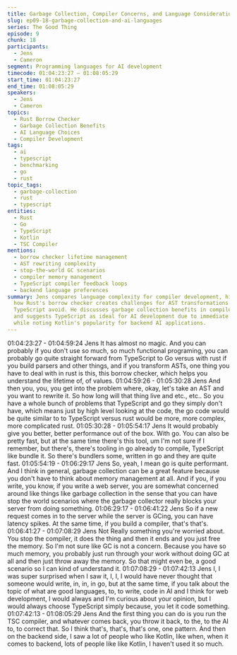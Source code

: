 ```yaml
---
title: Garbage Collection, Compiler Concerns, and Language Considerations for AI
slug: ep09-18-garbage-collection-and-ai-languages
series: The Good Thing
episode: 9
chunk: 18
participants:
  - Jens
  - Cameron
segment: Programming languages for AI development
timecode: 01:04:23:27 – 01:08:05:29
start_time: 01:04:23:27
end_time: 01:08:05:29
speakers:
  - Jens
  - Cameron
topics:
  - Rust Borrow Checker
  - Garbage Collection Benefits
  - AI Language Choices
  - Compiler Development
tags:
  - ai
  - typescript
  - benchmarking
  - go
  - rust
topic_tags:
  - garbage-collection
  - rust
  - typescript
entities:
  - Rust
  - Go
  - TypeScript
  - Kotlin
  - TSC Compiler
mentions:
  - borrow checker lifetime management
  - AST rewriting complexity
  - stop-the-world GC scenarios
  - compiler memory management
  - TypeScript compiler feedback loops
  - backend language preferences
summary: Jens compares language complexity for compiler development, highlighting
  how Rust's borrow checker creates challenges for AST transformations that Go and
  TypeScript avoid. He discusses garbage collection benefits in compiler contexts
  and suggests TypeScript as ideal for AI development due to immediate compiler feedback,
  while noting Kotlin's popularity for backend AI applications.
---
```


01:04:23:27 - 01:04:59:24
Jens
It has almost no magic. And you can probably if you don't use so much, so much functional
programing, you can probably go quite straight forward from TypeScript to Go versus with rust if
you build parsers and other things, and if you transform ASTs, one thing you have to deal with in
rust is this, this borrow checker, which helps you understand the lifetime of, of values.
01:04:59:26 - 01:05:30:28
Jens
And then you, you, you get into the problem where, okay, let's take an AST and you want to
rewrite it. So how long will that thing live and etc., etc.. So you have a whole bunch of problems
that TypeScript and go they simply don't have, which means just by high level looking at the
code, the go code would be quite similar to to TypeScript versus rust would be more, more
complex, more complicated rust.
01:05:30:28 - 01:05:54:17
Jens
It would probably give you better, better performance out of the box. With go. You can also be
pretty fast, but at the same time there's this tool, um I'm not sure if I remember, but there's,
there's tooling in go already to compile, TypeScript like bundle it. So there's bundlers some,
written in go and they are quite fast.
01:05:54:19 - 01:06:29:17
Jens
So, yeah, I mean go is quite performant. And I think in general, garbage collection can be a
great feature because you don't have to think about memory management at all. And if you, if
you write, you know, if you write a web server, you are somewhat concerned around like things
like garbage collection in the sense that you can have stop the world scenarios where the
garbage collector really blocks your server from doing something.
01:06:29:17 - 01:06:41:22
Jens
So if a new request comes in to the server while the server is GCing, you can have latency
spikes. At the same time, if you build a compiler, that's that's.
01:06:41:27 - 01:07:08:29
Jens
Not Really something you're worried about. You stop the compiler, it does the thing and then it
ends and you just free the memory. So I'm not sure like GC is not a concern. Because you have
so much memory, you probably just run through your work without doing GC at all and then just
throw away the memory. So that might even be, a good scenario so I can kind of understand it.
01:07:08:29 - 01:07:42:13
Jens
I, I was super surprised when I saw it, I, I, I would have never thought that someone would write,
in, in, in go, but at the same time, if you talk about the topic of what are good languages, to, to
write, code in AI and I think for web development, I would always and I'm curious about your
opinion, but I would always choose TypeScript simply because, you let it code something.
01:07:42:13 - 01:08:05:29
Jens
And the first thing you can do is you run the TSC compiler, and whatever comes back, you
throw it back, to the, to the AI to, to correct that. So I think that's, that's, that's one, one pattern.
And then on the backend side, I saw a lot of people who like Kotlin, like when, when it comes to
backend, lots of people like like Kotlin, I haven't used it so much.